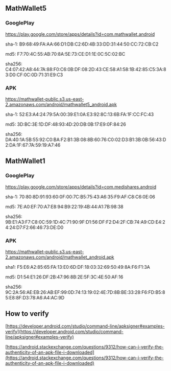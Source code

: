 ## MathWallet5

### GooglePlay
https://play.google.com/store/apps/details?id=com.mathwallet.android

sha-1: B9:68:49:FA:AA:66:D1:DB:C2:6D:4B:33:DD:31:44:50:CC:72:CB:C2

md5: F7:70:4C:55:AB:70:8A:5E:73:CE:D1:1E:0C:5C:02:BC

sha256: C4:07:42:A8:44:7A:88:F0:C6:0B:DF:08:2D:43:CE:58:A1:58:1B:42:85:C5:3A:83:D0:CF:0C:0D:71:31:E9:C3

### APK
https://mathwallet-public.s3.us-east-2.amazonaws.com/android/mathwallet5_android.apk


sha-1: 52:E3:A4:24:79:5A:00:39:E1:0A:E3:92:8C:13:6B:FA:1F:CC:FC:43

md5: 3D:BC:3E:1D:DF:48:93:4D:20:DB:0B:17:E9:0F:84:26

sha256: DA:40:1A:5B:55:92:C0:BA:F2:B1:3B:08:8B:60:76:C0:02:D3:B1:3B:0B:56:43:D2:DA:1F:67:7A:59:19:A7:46


## MathWallet1

### GooglePlay
https://play.google.com/store/apps/details?id=com.medishares.android

sha-1: 70:80:8D:91:93:60:0F:00:7C:B5:75:43:A6:35:F9:AF:C8:C6:0E:06

md5: 7E:A0:EF:70:A7:E8:94:B9:22:19:4B:44:A1:7B:98:38

sha256: 9B:E1:A3:F7:C8:0C:59:1D:4C:71:90:9F:D1:56:DF:F2:D4:2F:CB:74:A9:CD:E4:24:24:D7:F2:66:46:73:DE:D0

### APK
https://mathwallet-public.s3.us-east-2.amazonaws.com/android/mathwallet_android.apk

sha1: F5:E6:A2:85:65:FA:13:E0:6D:DF:18:03:32:69:50:49:8A:F6:F1:3A

md5: D1:54:E1:26:DF:2B:47:96:8B:2E:5F:3C:4E:50:AF:16 

sha256: 9C:2A:56:AE:EB:26:AB:EF:99:0D:74:13:19:02:4E:7D:8B:BE:33:28:F6:FD:B5:85:E8:8F:D3:78:A6:A4:AC:9D


## How to verify

[https://developer.android.com/studio/command-line/apksigner#examples-verify](https://developer.android.com/studio/command-line/apksigner#examples-verify)

[https://android.stackexchange.com/questions/9312/how-can-i-verify-the-authenticity-of-an-apk-file-i-downloaded](https://android.stackexchange.com/questions/9312/how-can-i-verify-the-authenticity-of-an-apk-file-i-downloaded)
